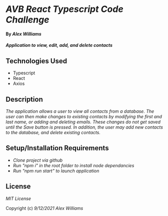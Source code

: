 # _AVB React Typescript Code Challenge_

#### By _**Alex Williams**_

#### _Application to view, edit, add, and delete contacts_

## Technologies Used

- Typescript
- React
- Axios

## Description

_The application allows a user to view all contacts from a database. The user can then make changes to existing contacts by modifying the first and last name, or adding and deleting emails. These changes do not get saved until the Save button is pressed. In addition, the user may add new contacts to the database, and delete existing contacts._

## Setup/Installation Requirements

- _Clone project via github_
- _Run "npm i" in the root folder to install node dependancies_
- _Run "npm run start" to launch application_

## License

_MIT License_

Copyright (c) _9/12/2021_ _Alex Williams_
